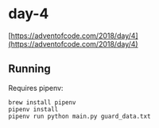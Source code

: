 # day-4

[https://adventofcode.com/2018/day/4](https://adventofcode.com/2018/day/4)

## Running
Requires pipenv:
```
brew install pipenv
pipenv install
pipenv run python main.py guard_data.txt
```
